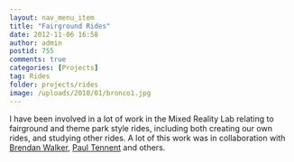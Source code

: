 ```yaml
---
layout: nav_menu_item
title: "Fairground Rides"
date: 2012-11-06 16:58
author: admin
postid: 755
comments: true
categories: [Projects]
tag: Rides
folder: projects/rides
image: /uploads/2010/01/bronco1.jpg
---
```

I have been involved in a lot of work in the Mixed Reality Lab relating to fairground and theme park style rides, including both creating our own rides, and studying other rides. A lot of this work was in collaboration with [Brendan Walker](http://www.aerial.fm/docs/home.php), [Paul Tennent](https://paultennent.wordpress.com/) and others.

